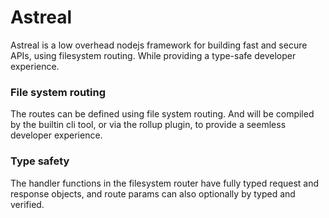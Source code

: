 # Astreal

Astreal is a low overhead nodejs framework for building fast and secure APIs, using filesystem routing. While providing a type-safe developer experience.

### File system routing

The routes can be defined using file system routing. 
And will be compiled by the builtin cli tool, or via the rollup plugin, to provide a seemless developer experience.

### Type safety

The handler functions in the filesystem router have fully typed request and response objects, 
and route params can also optionally by typed and verified.